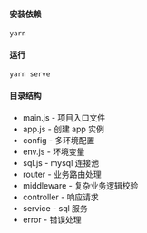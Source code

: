 #### 安装依赖

`yarn`

#### 运行

`yarn serve`

#### 目录结构

- main.js - 项目入口文件
- app.js - 创建 app 实例
- config - 多环境配置
- env.js - 环境变量
- sql.js - mysql 连接池
- router - 业务路由处理
- middleware - 复杂业务逻辑校验
- controller - 响应请求
- service - sql 服务
- error - 错误处理
